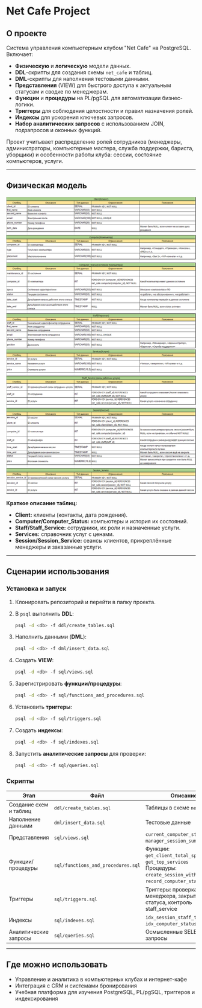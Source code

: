 # Net Cafe Project

## О проекте

Система управления компьютерным клубом "Net Cafe" на PostgreSQL. Включает:

* **Физическую** и **логическую** модели данных.
* **DDL**-скрипты для создания схемы `net_cafe` и таблиц.
* **DML**-скрипты для наполнения тестовыми данными.
* **Представления** (VIEW) для быстрого доступа к актуальным статусам и сводке по менеджерам.
* **Функции** и **процедуры** на PL/pgSQL для автоматизации бизнес-логики.
* **Триггеры** для соблюдения целостности и правил назначения ролей.
* **Индексы** для ускорения ключевых запросов.
* **Набор аналитических запросов** с использованием JOIN, подзапросов и оконных функций.

Проект учитывает распределение ролей сотрудников (менеджеры, администраторы, компьютерные мастера, служба поддержки, бариста, уборщики) и особенности работы клуба: сессии, состояние компьютеров, услуги.

---

## Физическая модель

![Физическая модель 1](docs/phys_model_1.png)
![Физическая модель 2](docs/phys_model_2.png)

**Краткое описание таблиц:**

* **Client:** клиенты (контакты, дата рождения).
* **Computer/Computer\_Status:** компьютеры и история их состояний.
* **Staff/Staff\_Service:** сотрудники, их роли и назначенные услуги.
* **Services:** справочник услуг с ценами.
* **Session/Session\_Service:** сеансы клиентов, прикреплённые менеджеры и заказанные услуги.

---

## Сценарии использования

### Установка и запуск

1. Клонировать репозиторий и перейти в папку проекта.
2. В `psql` выполнить **DDL**:

   ```bash
   psql -d <db> -f ddl/create_tables.sql
   ```
3. Наполнить данными (**DML**):

   ```bash
   psql -d <db> -f dml/insert_data.sql
   ```
4. Создать **VIEW**:

   ```bash
   psql -d <db> -f sql/views.sql
   ```
5. Зарегистрировать **функции/процедуры**:

   ```bash
   psql -d <db> -f sql/functions_and_procedures.sql
   ```
6. Установить **триггеры**:

   ```bash
   psql -d <db> -f sql/triggers.sql
   ```
7. Создать **индексы**:

   ```bash
   psql -d <db> -f sql/indexes.sql
   ```
8. Запустить **аналитические запросы** для проверки:

   ```bash
   psql -d <db> -f sql/queries.sql
   ```

### Скрипты

| Этап                   | Файл                               | Описание                                                                                                                     |
| ---------------------- | ---------------------------------- | ---------------------------------------------------------------------------------------------------------------------------- |
| Создание схем и таблиц | `ddl/create_tables.sql`            | Таблицы в схеме `net_cafe`                                                                                                   |
| Наполнение данными     | `dml/insert_data.sql`              | Тестовые данные                                                                                                              |
| Представления          | `sql/views.sql`                    | `current_computer_status`, `manager_session_summary`                                                                         |
| Функции/процедуры      | `sql/functions_and_procedures.sql` | Функции: `get_client_total_spent`, `get_top_services`<br>Процедуры: `create_session_with_services`, `record_computer_status` |
| Триггеры               | `sql/triggers.sql`                 | Триггеры: проверка менеджера, закрытие статуса, контроль staff\_service                                                      |
| Индексы                | `sql/indexes.sql`                  | `idx_session_staff_time`, `idx_computer_status_latest`                                                                       |
| Аналитические запросы  | `sql/queries.sql`                  | Осмысленные SELECT-запросы                                                                                                   |

---

## Где можно использовать

* Управление и аналитика в компьютерных клубах и интернет-кафе
* Интеграция с CRM и системами бронирования
* Учебная платформа для изучения PostgreSQL, PL/pgSQL, триггеров и индексирования
